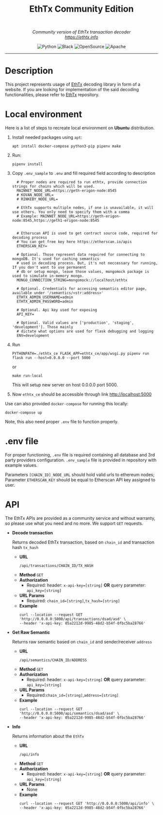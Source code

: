 <h1 align='center' style="border-bottom: none">
  EthTx Community Edition
</h1>
<br/>
<p align="center">
    <em>Community version of EthTx transaction decoder</em>
<br>
    <em><a href="https://ethtx.info">https://ethtx.info</a></em>
</p>
<p align="center">
<a target="_blank">
    <img src="https://img.shields.io/badge/Made%20with-Python-1f425f.svg" alt="Python">
</a>
<a target="_blank">
    <img src="https://img.shields.io/badge/code%20style-black-000000.svg" alt="Black">
</a>
<a target="_blank">
    <img src="https://badgen.net/badge/Open%20Source%20%3F/Yes%21/blue?icon=github" alt="OpenSource">
</a>
<a target="_blank">
    <img src="https://img.shields.io/badge/License-Apache%202.0-blue.svg" alt="Apache">
</a>
</p>

---

# Description

This project represents usage of [EthTx](https://github.com/ethtx/ethtx) decoding library in form of a website. If you
are looking for implementation of the said decoding functionalities, please refer
to [EthTx](https://github.com/ethtx/ethtx) repository.

# Local environment

Here is a list of steps to recreate local environment on <b>Ubuntu</b> distribution.

1. Install needed packages using `apt`:

    ```shell
    apt install docker-compose python3-pip pipenv make
    ```
2. Run:

    ```shell
    pipenv install
    ```

3. Copy `.env_sample` to `.env` and fill required field according to description

    ```
      # Proper nodes are required to run ethtx, provide connection strings for chains which will be used.
      MAINNET_NODE_URL=https://geth-erigon-node:8545
      # KOVAN_NODE_URL=
      # RINKEBY_NODE_URL=

      # EthTx supports multiple nodes, if one is unavailable, it will use others. You only need to specify them with a comma
      # Example: MAINNET_NODE_URL=https://geth-erigon-node:8545,https://geth1-erigon-node:8545


      # Etherscan API is used to get contract source code, required for decoding process
      # You can get free key here https://etherscan.io/apis
      ETHERSCAN_KEY=

      # Optional. Those represent data required for connecting to mongoDB. It's used for caching semantics
      # used in decoding process. But, it's not neccessary for running, If you don't want to use permanent
      # db or setup mongo, leave those values, mongomock package is used to simulate in-memory mongo.
      MONGO_CONNECTION_STRING=mongomock://localhost/ethtx

      # Optional. Credentials for accessing semantics editor page, available under '/semantics/<str:address>'
      ETHTX_ADMIN_USERNAME=admin
      ETHTX_ADMIN_PASSWORD=admin

      # Optional. Api key used for exposing
      API_KEY=

      # Optional. Valid values are ['production', 'staging', 'development']. Those mainly
      # dictate what options are used for flask debugging and logging
      ENV=development
    ```

4. Run
    ```shell
    PYTHONPATH=./ethtx_ce FLASK_APP=ethtx_ce/app/wsgi.py pipenv run flask run --host=0.0.0.0 --port 5000
    ```
   or
    ```shell
    make run-local
    ```
   This will setup new server on host 0.0.0.0 port 5000.
5. Now `ethtx_ce` should be accessible through link [http://localhost:5000](http://localhost:5000)

Use can also provided `docker-compose` for running this locally:

```shell
docker-compose up
```

Note, this also need proper `.env` file to function properly.

# .env file

For proper functioning, `.env` file is required containing all database and 3rd party providers configuration.
`.env_sample` file is provided in repository with example values.

Parameters `[CHAIN_ID]_NODE_URL` should hold valid urls to ethereum nodes; Parameter `ETHERSCAN_KEY` should be equal to
Etherscan API key assigned to user.

# API

The EthTx APIs are provided as a community service and without warranty, so please use what you need and no more. We
support `GET` requests.

* **Decode transaction**

  Returns decoded EthTx transaction, based on `chain_id` and transaction hash `tx_hash`

    * **URL**
      ```shell
      /api/transactions/CHAIN_ID/TX_HASH
      ```
    * **Method**
      `GET`
    * **Authorization**
        * Required:
          header: `x-api-key=[string]` **OR** query parameter: `api_key=[string]`
    * **URL Params**
        * Required: `chain_id=[string]`,`tx_hash=[string]`
    * **Example**
      ```shell
      curl --location --request GET 'http://0.0.0.0:5000/api/transactions/dsad/asd' \
      --header 'x-api-key: 05a2212d-9985-48d2-b54f-0fbc5ba28766'
      ```


* **Get Raw Semantic**

  Returns raw semantic based on `chain_id` and sender/receiver `address`

    * **URL**
      ```shell
      /api/semantics/CHAIN_ID/ADDRESS
      ```
    * **Method**
      `GET`
    * **Authorization**
        * Required:
          header: `x-api-key=[string]` **OR** query parameter: `api_key=[string]`
    * **URL Params**
        * Required:`chain_id=[string]`,`address=[string]`
    * **Example**
      ```shell
      curl --location --request GET 'http://0.0.0.0:5000/api/semantics/dsad/asd' \
      --header 'x-api-key: 05a2212d-9985-48d2-b54f-0fbc5ba28766'
      ```

* **Info**

  Returns information about the `EthTx`

    * **URL**
      ```shell
      /api/info
      ```
    * **Method**
      `GET`
    * **Authorization**
      * Required:
        header: `x-api-key=[string]` **OR** query parameter: `api_key=[string]`
    * **URL Params**
        * None
    * **Example**
      ```shell
      curl --location --request GET 'http://0.0.0.0:5000/api/info' \
      --header 'x-api-key: 05a2212d-9985-48d2-b54f-0fbc5ba28766'
      ```